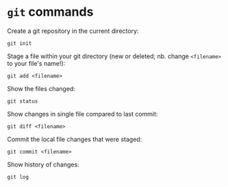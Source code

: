 # `git` commands

Create a git repository in the current directory:

    git init

Stage a file within your git directory (new or deleted; nb. change `<filename>` to your file's name!):

    git add <filename>

Show the files changed:

    git status

Show changes in single file compared to last commit:

    git diff <filename>

Commit the local file changes that were staged:

    git commit <filename>

Show history of changes:

    git log
